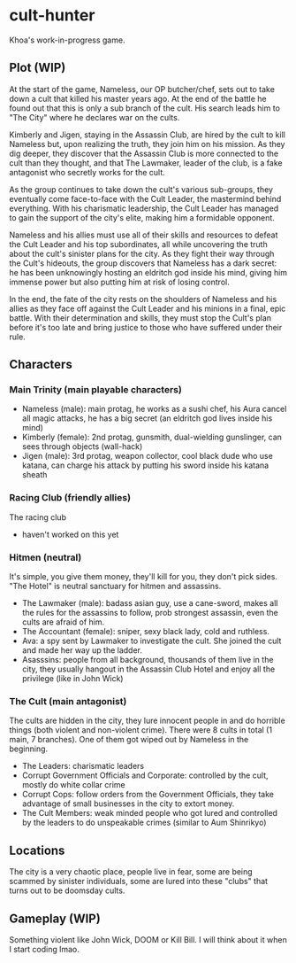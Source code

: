 # cult-hunter
Khoa's work-in-progress game.

## Plot (WIP)

At the start of the game, Nameless, our OP butcher/chef, sets out to take down a cult that killed his master years ago. At the end of the battle he found out that this is only a sub branch of the cult. His search leads him to "The City" where he declares war on the cults.

Kimberly and Jigen, staying in the Assassin Club, are hired by the cult to kill Nameless but, upon realizing the truth, they join him on his mission. As they dig deeper, they discover that the Assassin Club is more connected to the cult than they thought, and that The Lawmaker, leader of the club, is a fake antagonist who secretly works for the cult.

As the group continues to take down the cult's various sub-groups, they eventually come face-to-face with the Cult Leader, the mastermind behind everything. With his charismatic leadership, the Cult Leader has managed to gain the support of the city's elite, making him a formidable opponent.

Nameless and his allies must use all of their skills and resources to defeat the Cult Leader and his top subordinates, all while uncovering the truth about the cult's sinister plans for the city. As they fight their way through the Cult's hideouts, the group discovers that Nameless has a dark secret: he has been unknowingly hosting an eldritch god inside his mind, giving him immense power but also putting him at risk of losing control.

In the end, the fate of the city rests on the shoulders of Nameless and his allies as they face off against the Cult Leader and his minions in a final, epic battle. With their determination and skills, they must stop the Cult's plan before it's too late and bring justice to those who have suffered under their rule.

## Characters

### Main Trinity (main playable characters)
- Nameless (male): main protag, he works as a sushi chef, his Aura cancel all magic attacks, he has a big secret (an eldritch god lives inside his mind)
- Kimberly (female): 2nd protag, gunsmith, dual-wielding gunslinger, can sees through objects (wall-hack)
- Jigen (male): 3rd protag, weapon collector, cool black dude who use katana, can charge his attack by putting his sword inside his katana sheath 

### Racing Club (friendly allies)
The racing club
- haven't worked on this yet

### Hitmen (neutral)
It's simple, you give them money, they'll kill for you, they don't pick sides. "The Hotel" is neutral sanctuary for hitmen and assassins.
- The Lawmaker (male): badass asian guy, use a cane-sword, makes all the rules for the assassins to follow, prob strongest assassin, even the cults are afraid of him.
- The Accountant (female): sniper, sexy black lady, cold and ruthless.
- Ava: a spy sent by Lawmaker to investigate the cult. She joined the cult and made her way up the ladder.
- Asasssins: people from all background, thousands of them live in the city, they usually hangout in the Assassin Club Hotel and enjoy all the privilege (like in John Wick)

### The Cult (main antagonist)
The cults are hidden in the city, they lure innocent people in and do horrible things (both violent and non-violent crime).
There were 8 cults in total (1 main, 7 branches). One of them got wiped out by Nameless in the beginning.
- The Leaders: charismatic leaders
- Corrupt Government Officials and Corporate: controlled by the cult, mostly do white collar crime
- Corrupt Cops: follow orders from the Government Officials, they take advantage of small businesses in the city to extort money.
- The Cult Members: weak minded people who got lured and controlled by the leaders to do unspeakable crimes (similar to Aum Shinrikyo)

## Locations
The city is a very chaotic place, people live in fear, some are being scammed by sinister individuals, some are lured into these "clubs" that turns out to be doomsday cults. 

## Gameplay (WIP)
Something violent like John Wick, DOOM or Kill Bill. I will think about it when I start coding lmao.



